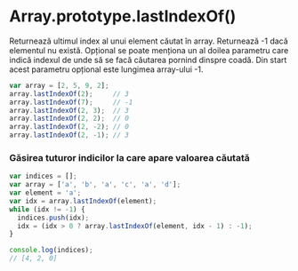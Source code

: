 # Array.prototype.lastIndexOf()

Returnează ultimul index al unui element căutat în array. Returnează -1 dacă elementul nu există.
Opțional se poate menționa un al doilea parametru care indică indexul de unde să se facă căutarea pornind dinspre coadă.
Din start acest parametru opțional este lungimea array-ului -1.

```js
var array = [2, 5, 9, 2];
array.lastIndexOf(2);     // 3
array.lastIndexOf(7);     // -1
array.lastIndexOf(2, 3);  // 3
array.lastIndexOf(2, 2);  // 0
array.lastIndexOf(2, -2); // 0
array.lastIndexOf(2, -1); // 3
```

### Găsirea tuturor indicilor la care apare valoarea căutată

```js
var indices = [];
var array = ['a', 'b', 'a', 'c', 'a', 'd'];
var element = 'a';
var idx = array.lastIndexOf(element);
while (idx != -1) {
  indices.push(idx);
  idx = (idx > 0 ? array.lastIndexOf(element, idx - 1) : -1);
}

console.log(indices);
// [4, 2, 0]
```
